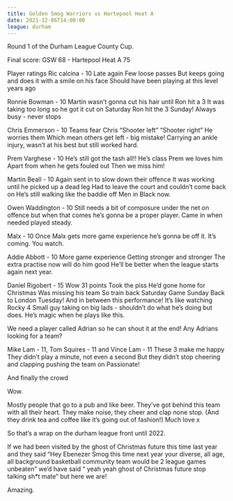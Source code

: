 ```yaml
---
title: Golden Smog Warriors vs Hartepool Heat A
date: 2021-12-06T14:00:00
league: durham
---
```


Round 1 of the Durham League County Cup.

Final score: GSW 68 - Hartepool Heat A 75

Player ratings
Ric calcina - 10
Late again
Few loose passes
But keeps going and does it with a smile on his face
Should have been playing at this level years ago

Ronnie Bowman - 10
Martin wasn’t gonna cut his hair until Ron hit a 3
It was taking too long so he got it cut on Saturday
Ron hit the 3 Sunday!
Always busy - never stops

Chris Emmerson - 10
Teams fear Chris
“Shooter left”
“Shooter right”
He worries them
Which mean others get left - big mistake!
Carrying an ankle injury, wasn’t at his best but still worked hard.

Prem Varghese - 10
He’s still got the tash all!!
He’s class Prem we loves him
Apart from when he gets fouled out
Then we miss him!

Martin Beall - 10
Again sent in to slow down their offence
It was working until he picked up a dead leg
Had to leave the court and couldn’t come back on
He’s still walking like the baddie off Men in Black now.

Owen Waddington - 10
Still needs a bit of composure under the net on offence but when that comes he’s gonna be a proper player.
Came in when needed played steady.

Malx - 10
Once Malx gets more game experience he’s gonna be off it. It’s coming.
You watch.

Addie Abbott - 10
More game experience
Getting stronger and stronger
The extra practise now will do him good
He’ll be better when the league starts again next year.

Daniel Rigobert - 15
Wow
31 points
Took the piss
He’d gone home for Christmas
Was missing his team
So train back Saturday
Game Sunday
Back to London Tuesday!
And in between this performance!
It’s like watching Rocky 4
Small guy taking on big lads - shouldn’t do what he’s doing but does. He’s magic when he plays like this.

We need a player called Adrian so he can shout it at the end!
Any Adrians looking for a team?

Mike Lam - 11, Tom Squires - 11 and Vince Lam - 11
These 3 make me happy
They didn’t play a minute, not even a second
But they didn’t stop cheering and clapping pushing the team on
Passionate!

And finally the crowd

Wow.

Mostly people that go to a pub and like beer.
They’ve got behind this team with all their heart.
They make noise, they cheer and clap none stop.
(And they drink tea and coffee like it’s going out of fashion!)
Much love x

So that’s a wrap on the durham league front until 2022.

If we had been visited by the ghost of Christmas future this time last year and they said “Hey Ebenezer Smog this time next year your diverse, all age, all background basketball community team would be 2 league games unbeaten” we’d have said “ yeah yeah ghost of Christmas future stop talking sh\*t mate” but here we are!

Amazing.
